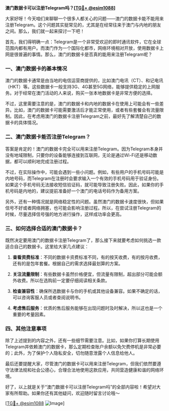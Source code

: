 **澳门数据卡可以注册Telegram吗？[[TG💪+ @esim1088](https://t.me/s/esim1088)]**

大家好呀！今天咱们来聊聊一个很多人都关心的问题——澳门的数据卡能不能用来注册Telegram。这个问题其实挺常见的，尤其是在经常往来于澳门与内地的朋友之间。那么，我们就一起来探讨一下吧！

首先，我们得明确一点：Telegram是一个非常受欢迎的即时通讯软件，它在全球范围内都有用户。而澳门作为一个国际化都市，网络环境相对开放，使用数据卡上网是很普遍的事情。那么，澳门的数据卡是否真的能用来注册Telegram呢？

### 一、澳门数据卡的基本情况

澳门的数据卡通常是由当地的电信运营商提供的，比如澳门电讯（CT）、和记电讯（HKT）等。这些数据卡一般支持3G、4G甚至5G网络，能够提供稳定的上网服务。对于经常在澳门活动的人来说，购买一张本地数据卡是非常方便的选择。

不过，这里需要注意的是，澳门的数据卡和内地的数据卡在使用上可能会有一些差异。比如，澳门的数据卡可能需要激活后才能正常使用，或者有些套餐会有流量限制。因此，在考虑用澳门的数据卡注册Telegram之前，最好先了解清楚自己的数据卡的具体情况。

### 二、澳门数据卡能否注册Telegram？

答案是肯定的！澳门的数据卡完全可以用来注册Telegram。因为Telegram本身并没有地域限制，只要你的设备能够连接到互联网，无论是通过Wi-Fi还是移动数据，都可以顺利地完成注册过程。

不过，在实际操作中，可能会遇到一些小问题。例如，有些用户的手机号码可能是内地号码，而Telegram在注册时会要求输入一个有效的手机号码用于验证身份。如果这个手机号码无法接收短信验证码，就可能导致注册失败。因此，如果你的手机号码是内地的，建议提前准备好一个澳门的电话号码作为备用方案。

另外，还有一种情况就是网络稳定性的问题。虽然澳门的数据卡速度很快，但如果信号不好或者网络拥塞，也可能会影响注册过程。所以，在尝试注册Telegram的时候，尽量选择信号强的地方进行操作，这样成功率会更高。

### 三、如何选择合适的澳门数据卡？

既然决定要用澳门的数据卡注册Telegram了，那么接下来就要考虑如何挑选一款适合自己的数据卡。这里给大家几点建议：

1. **查看资费标准**：不同的数据卡资费标准不同，有的按天收费，有的按月收费，还有的是包年套餐。根据自己的需求选择最划算的方案。

2. **关注流量限制**：有些数据卡虽然价格便宜，但流量有限制，超出部分可能会额外收费。所以在选购前一定要仔细阅读相关条款。

3. **检查兼容性**：确保所选数据卡与你的手机或其他设备兼容。如果不确定的话，可以咨询客服人员或者查阅说明书。

4. **考虑售后服务**：优质的售后服务能够在出现问题时及时解决，所以这也是一个重要的考量因素。

### 四、其他注意事项

除了上述提到的内容之外，还有一些细节需要注意。比如，如果你打算长期使用Telegram并依赖澳门的数据卡，那么定期检查账户余额以免欠费停机是非常必要的；此外，为了保护个人隐私安全，切勿随意泄露个人信息给他人。

最后还要提醒大家，尽管澳门的数据卡可以用来注册Telegram，但我们依然要遵守法律法规和社会公德心，合理合法地使用这款应用，共同营造健康和谐的网络环境。

好了，以上就是关于“澳门数据卡可以注册Telegram吗”的全部内容啦！希望对大家有所帮助。如果你还有其他疑问，欢迎随时留言讨论哦～

[[TG💪+ @esim1088](https://t.me/s/esim1088) ![Image](https://i.postimg.cc/4NQfJmqS/Snipaste-2025-05-13-00-14-12.png)]